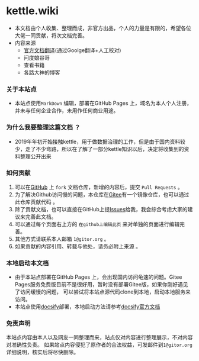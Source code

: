 # kettle.wiki

- 本文档由个人收集、整理而成，非官方出品，个人的力量是有限的，希望各位大佬一同贡献，将次文档完善。
- 内容来源
    - [官方文档翻译](https://help.pentaho.com)(通过Goolge翻译+人工校对)
    - 问度娘谷哥
    - 查看书籍
    - 各路大神的博客

### 关于本站点

- 本站点使用```MarkDown``` 编辑，部署在GitHub Pages 上，域名为本人个人注册，并未与任何企业合作，未用作任何商业用途。

### 为什么我要整理这篇文档 ？ 

- 2019年年初开始接触kettle，用于做数据治理的工作，但是由于国内资料较少，走了不少弯路，所以在了解了一部分kettle知识以后，决定将收集到的资料整理公开出来

### 如何贡献

1. 可以在[GitHub](https://github.com/gitors/kettle.wikis) 上 ```fork``` 文档仓库，新增的内容后，提交 ```Pull Requests``` 。
2. 为了解决Github访问慢的问题，本仓库在[Gitee]()有一个镜像仓库，也可以通过此仓库贡献代码 。
3. 除了贡献文档，也可以直接在GitHub上提[Issues](https://github.com/gitors/kettle.wikis/issues/new)给我，我会综合考虑大家的建议来完善此文档。
4. 可以通过每个页面右上方的 ```在github上编辑此页``` 来对单独的页面进行编辑完善。
5. 其他方式请联系本人邮箱 ```1@gitor.org``` 。
6. 如果贡献的内容引用、转载与他处，请务必附上来源 。

### 本地启动本文档
- 由于本站点部署在GitHub Pages 上，会出现国内访问龟速的问题。Gitee Pages服务免费版目前不是很好用，暂时没有部署Gitee版，如果你刚好遇见了访问缓慢的问题，
可以尝试将本站点源代码clone到本地，启动本地服务来访问。
- 本站点使用[docsify](https://docsify.js.org/#/)部署，本地启动方法请参考[docsify官方文档](https://docsify.js.org/#/?id=docsify)

### 免责声明

本站点内容由本人以及网友一同整理而来，站点仅对内容进行整理展示，不对内容对准确性负责。
如果站点内容侵犯了原作者的合法权益，可发邮件到```1@gitor.org```详细说明，核实后将尽快删除。